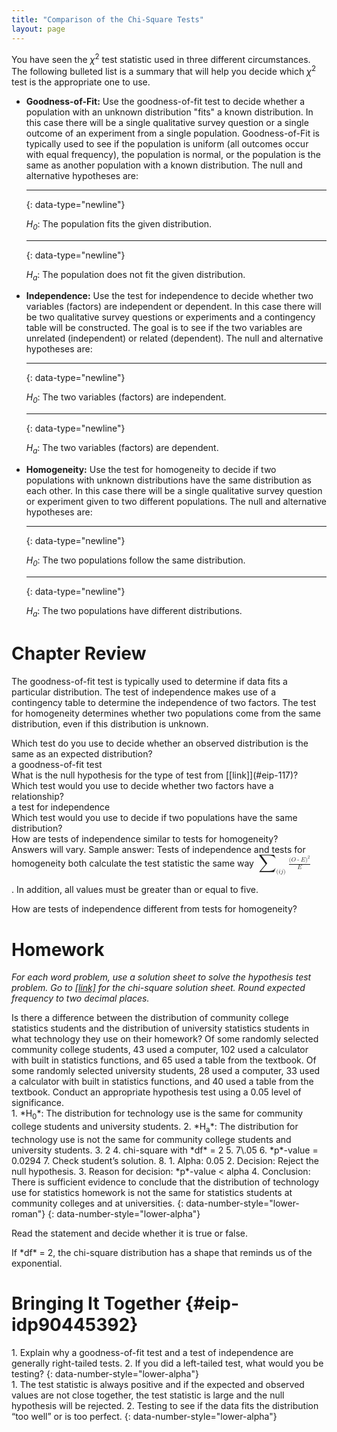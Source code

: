 ```yaml
---
title: "Comparison of the Chi-Square Tests"
layout: page
---
```



You have seen the *χ*<sup>2</sup> test statistic used in three different circumstances. The following bulleted list is a summary that will help you decide which *χ*<sup>2</sup> test is the appropriate one to use.

* **Goodness-of-Fit:** Use the goodness-of-fit test to decide whether a population with an unknown distribution \"fits\" a known distribution. In this case there will be a single qualitative survey question or a single outcome of an experiment from a single population. Goodness-of-Fit is typically used to see if the population is uniform (all outcomes occur with equal frequency), the population is normal, or the population is the same as another population with a known distribution. The null and alternative hypotheses are:
  * * *
  {: data-type="newline"}
  
  *H<sub>0</sub>*\: The population fits the given distribution.
  * * *
  {: data-type="newline"}
  
  *H<sub>a</sub>*\: The population does not fit the given distribution.
* **Independence:** Use the test for independence to decide whether two variables (factors) are independent or dependent. In this case there will be two qualitative survey questions or experiments and a contingency table will be constructed. The goal is to see if the two variables are unrelated (independent) or related (dependent). The null and alternative hypotheses are:
  * * *
  {: data-type="newline"}
  
  *H<sub>0</sub>*\: The two variables (factors) are independent.
  * * *
  {: data-type="newline"}
  
  *H<sub>a</sub>*\: The two variables (factors) are dependent.
* **Homogeneity:** Use the test for homogeneity to decide if two populations with unknown distributions have the same distribution as each other. In this case there will be a single qualitative survey question or experiment given to two different populations. The null and alternative hypotheses are:
  * * *
  {: data-type="newline"}
  
  *H<sub>0</sub>*\: The two populations follow the same distribution.
  * * *
  {: data-type="newline"}
  
  *H<sub>a</sub>*\: The two populations have different distributions.

# Chapter Review

The goodness-of-fit test is typically used to determine if data fits a particular distribution. The test of independence makes use of a contingency table to determine the independence of two factors. The test for homogeneity determines whether two populations come from the same distribution, even if this distribution is unknown.

<section data-depth="1" class="practice">
<div data-type="exercise" id="eip-117">
<div data-type="problem" id="eip-278" markdown="1">
Which test do you use to decide whether an observed distribution is the same as an expected distribution?

</div>
<div data-type="solution" id="eip-542" markdown="1">
a goodness-of-fit test

</div>
</div>
<div data-type="exercise" id="eip-610">
<div data-type="problem" id="eip-684" markdown="1">
What is the null hypothesis for the type of test from [[link]](#eip-117)?

</div>
</div>
<div data-type="exercise" id="eip-541">
<div data-type="problem" id="eip-195" markdown="1">
Which test would you use to decide whether two factors have a relationship?

</div>
<div data-type="solution" id="eip-718" markdown="1">
a test for independence

</div>
</div>
<div data-type="exercise" id="eip-795">
<div data-type="problem" id="eip-81" markdown="1">
Which test would you use to decide if two populations have the same distribution?

</div>
</div>
<div data-type="exercise" id="eip-506">
<div data-type="problem" id="eip-427" markdown="1">
How are tests of independence similar to tests for homogeneity?

</div>
<div data-type="solution" id="eip-945" markdown="1">
Answers will vary. Sample answer: Tests of independence and tests for homogeneity both calculate the test statistic the same way <math xmlns="http://www.w3.org/1998/Math/MathML"> <mrow> <munder> <mstyle mathsize="140%" displaystyle="true"><mo>∑</mo></mstyle> <mrow> <mo stretchy="false">(</mo><mi>i</mi><mi>j</mi><mo stretchy="false">)</mo> </mrow> </munder> <mfrac> <mrow> <msup> <mrow> <mo stretchy="false">(</mo><mi>O</mi><mo>-</mo><mi>E</mi><mo stretchy="false">)</mo> </mrow> <mn>2</mn> </msup> </mrow> <mi>E</mi> </mfrac> </mrow> </math>

. In addition, all values must be greater than or equal to five.

</div>
</div>
<div data-type="exercise" id="eip-206">
<div data-type="problem" id="eip-34" markdown="1">
How are tests of independence different from tests for homogeneity?

</div>
</div>
</section>

# Homework

*For each word problem, use a solution sheet to solve the hypothesis test problem. Go to [\[link\]](/m47882) for the chi-square solution sheet. Round expected frequency to two decimal places.*

<div data-type="exercise" id="eip-519">
<div data-type="problem" id="eip-604" markdown="1">
Is there a difference between the distribution of community college statistics students and the distribution of university statistics students in what technology they use on their homework? Of some randomly selected community college students, 43 used a computer, 102 used a calculator with built in statistics functions, and 65 used a table from the textbook. Of some randomly selected university students, 28 used a computer, 33 used a calculator with built in statistics functions, and 40 used a table from the textbook. Conduct an appropriate hypothesis test using a 0.05 level of significance.

</div>
<div data-type="solution" id="eip-860" markdown="1">
1.  *H<sub>0</sub>*: The distribution for technology use is the same for community college students and university students.
2.  *H<sub>a</sub>*: The distribution for technology use is not the same for community college students and university students.
3.  2
4.  chi-square with *df* = 2
5.  7\.05
6.  *p*-value = 0.0294
7.  Check student’s solution.
8.  1.  Alpha: 0.05
    2.  Decision: Reject the null hypothesis.
    3.  Reason for decision: *p*-value &lt; alpha
    4.  Conclusion: There is sufficient evidence to conclude that the distribution of technology use for statistics homework is not the same for statistics students at community colleges and at universities.
    {: data-number-style="lower-roman"}
{: data-number-style="lower-alpha"}

</div>
</div>

Read the statement and decide whether it is true or false.

<div data-type="exercise" id="element-963">
<div data-type="problem" id="id21088939" markdown="1">
If *df* = 2, the chi-square distribution has a shape that reminds us of the exponential.

</div>
</div>

# Bringing It Together   {#eip-idp90445392}

<div data-type="exercise" id="element-728">
<div data-type="problem" id="id20682914" markdown="1">
1.  Explain why a goodness-of-fit test and a test of independence are generally right-tailed tests.
2.  If you did a left-tailed test, what would you be testing?
{: data-number-style="lower-alpha"}

</div>
<div data-type="solution" markdown="1">
1.  The test statistic is always positive and if the expected and observed values are not close together, the test statistic is large and the null hypothesis will be rejected.
2.  Testing to see if the data fits the distribution “too well” or is too perfect.
{: data-number-style="lower-alpha"}

</div>
</div>

